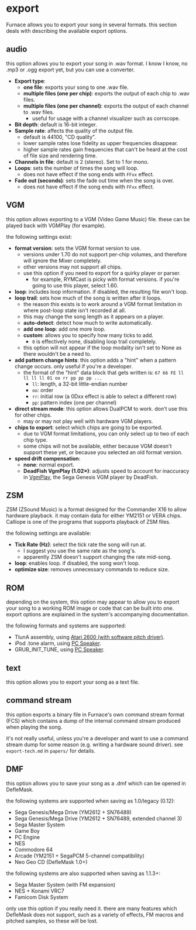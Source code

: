 # export

Furnace allows you to export your song in several formats. this section deals with describing the available export options.

## audio

this option allows you to export your song in .wav format. I know I know, no .mp3 or .ogg export yet, but you can use a converter.

- **Export type**:
  - **one file**: exports your song to one .wav file.
  - **multiple files (one per chip)**: exports the output of each chip to .wav files.
  - **multiple files (one per channel)**: exports the output of each channel to .wav files.
    - useful for usage with a channel visualizer such as corrscope.
- **Bit depth**: default is 16-bit integer.
- **Sample rate**: affects the quality of the output file.
  - default is 44100, "CD quality".
  - lower sample rates lose fidelity as upper frequencies disappear.
  - higher sample rates gain frequencies that can't be heard at the cost of file size and rendering time.
- **Channels in file**: default is 2 (stereo). Set to 1 for mono.
- **Loops**: sets the number of times the song will loop.
  - does not have effect if the song ends with `FFxx` effect.
- **Fade out (seconds)**: sets the fade out time when the song is over.
  - does not have effect if the song ends with `FFxx` effect.

## VGM

this option allows exporting to a VGM (Video Game Music) file. these can be played back with VGMPlay (for example).

the following settings exist:

- **format version**: sets the VGM format version to use.
  - versions under 1.70 do not support per-chip volumes, and therefore will ignore the Mixer completely.
  - other versions may not support all chips.
  - use this option if you need to export for a quirky player or parser.
    - for example, RYMCast is picky with format versions. if you're going to use this player, select 1.60.
- **loop**: includes loop information. if disabled, the resulting file won't loop.
- **loop trail**: sets how much of the song is written after it loops.
  - the reason this exists is to work around a VGM format limitation in where post-loop state isn't recorded at all.
  - this may change the song length as it appears on a player.
  - **auto-detect**: detect how much to write automatically.
  - **add one loop**: add one more loop.
  - **custom**: allows you to specify how many ticks to add.
    - `0` is effectively none, disabling loop trail completely.
  - this option will not appear if the loop modality isn't set to None as there wouldn't be a need to.
- **add pattern change hints**: this option adds a "hint" when a pattern change occurs. only useful if you're a developer.
  - the format of the "hint" data block that gets written is: `67 66 FE ll ll ll ll 01 oo rr pp pp pp ...`
    - `ll`: length, a 32-bit little-endian number
    - `oo`: order
    - `rr`: initial row (a 0Dxx effect is able to select a different row)
    - `pp`: pattern index (one per channel)
- **direct stream mode**: this option allows DualPCM to work. don't use this for other chips.
  - may or may not play well with hardware VGM players.
- **chips to export**: select which chips are going to be exported.
  - due to VGM format limitations, you can only select up to two of each chip type.
  - some chips will not be available, either because VGM doesn't support these yet, or because you selected an old format version.
- **speed drift compensation**:
  - **none**: normal export.
  - **DeadFish VgmPlay (1.02×)**: adjusts speed to account for inaccuracy in [VgmPlay](https://www.mjsstuf.x10host.com/pages/vgmPlay/vgmPlay.htm), the Sega Genesis VGM player by DeadFish.

## ZSM

ZSM (ZSound Music) is a format designed for the Commander X16 to allow hardware playback.
it may contain data for either YM2151 or VERA chips.
Calliope is one of the programs that supports playback of ZSM files.

the following settings are available:

- **Tick Rate (Hz)**: select the tick rate the song will run at.
  - I suggest you use the same rate as the song's.
  - apparently ZSM doesn't support changing the rate mid-song.
- **loop**: enables loop. if disabled, the song won't loop.
- **optimize size**: removes unnecessary commands to reduce size.

## ROM

depending on the system, this option may appear to allow you to export your song to a working ROM image or code that can be built into one. export options are explained in the system's accompanying documentation.

the following formats and systems are supported:
- TIunA assembly, using [Atari 2600 (with software pitch driver)](../7-systems/tia.md).
- iPod .tone alarm, using [PC Speaker](../7-systems/pcspkr.md).
- GRUB_INIT_TUNE, using [PC Speaker](../7-systems/pcspkr.md).

## text

this option allows you to export your song as a text file.

## command stream

this option exports a binary file in Furnace's own command stream format (FCS) which contains a dump of the internal command stream produced when playing the song.

it's not really useful, unless you're a developer and want to use a command stream dump for some reason (e.g. writing a hardware sound driver). see `export-tech.md` in `papers/` for details.

## DMF

this option allows you to save your song as a .dmf which can be opened in DefleMask.

the following systems are supported when saving as 1.0/legacy (0.12):
- Sega Genesis/Mega Drive (YM2612 + SN76489)
- Sega Genesis/Mega Drive (YM2612 + SN76489, extended channel 3)
- Sega Master System
- Game Boy
- PC Engine
- NES
- Commodore 64
- Arcade (YM2151 + SegaPCM 5-channel compatibility)
- Neo Geo CD (DefleMask 1.0+)

the following systems are also supported when saving as 1.1.3+:
- Sega Master System (with FM expansion)
- NES + Konami VRC7
- Famicom Disk System

only use this option if you really need it. there are many features which DefleMask does not support, such as a variety of effects, FM macros and pitched samples, so these will be lost.
